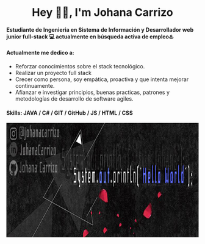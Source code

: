 
<h1 align="center"> Hey 👋🏽, I'm Johana Carrizo </h1>

#### Estudiante de Ingenieria en Sistema de Información y Desarrollador web junior full-stack 💻 actualmente en **búsqueda activa** de empleo♨️

#### Actualmente me dedico a:

- Reforzar conocimientos sobre el stack tecnológico.
- Realizar un proyecto full stack
- Crecer como persona, soy empática, proactiva y que intenta mejorar continuamente.
- Afianzar e investigar principios, buenas practicas, patrones y metodologías de desarrollo de software agiles.

#### Skills: JAVA / C# / GIT / GitHub / JS / HTML / CSS

<p align="center">
<img src = "BannerGitHub.jpg" width = 1000 height = 300 >
